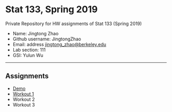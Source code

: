 # Stat 133, Spring 2019

Private Repository for HW assignments of Stat 133 (Spring 2019)

- Name: Jingtong Zhao
- Github username: JingtongZhao
- Email: address jingtong_zhao@berkeley.edu
- Lab section: 111
- GSI: Yulun Wu

-----

## Assignments

- [Demo](demo)
- [Workout 1](workout1)
- Workout 2
- Workout 3


